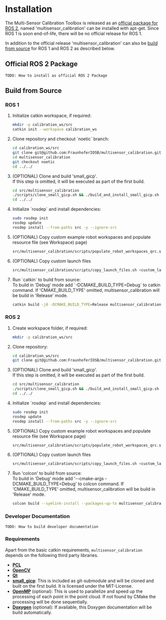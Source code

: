# Installation

The Multi-Sensor Calibration Toolbox is released as an [official package for ROS 2](#official-ros-2-package), named 'multisensor_calibration' can be installed with apt-get.
Since ROS 1 is soon end-of-life, there will be no official release for ROS 1.

In addition to the official release 'multisensor_calibration' can also be [build from source](#build-from-source) for ROS 1 and ROS 2 as described below.

## Official ROS 2 Package

```text
TODO: How to install as official ROS 2 Package
```

## Build from Source

### ROS 1

<ol>
<li>
Initialize catkin workspace, if required:

```bash
mkdir -p calibration_ws/src
catkin init --workspace calibration_ws
```
</li>

<li>
Clone repository and checkout `noetic` branch:

```bash
cd calibration_ws/src
git clone git@github.com:FraunhoferIOSB/multisensor_calibration.git
cd multisensor_calibration
git checkout noetic
cd ../../
```
</li>

<li>
(OPTIONAL) Clone and build 'small_gicp'.<br>If this step is omitted, it will be executed as part of the first build.

```bash
cd src/multisensor_calibration
./scripts/clone_small_gicp.sh && ./build_and_install_small_gicp.sh
cd ../../
```
</li>

<li>
Initialize `rosdep` and install dependencies:

```bash
sudo rosdep init
rosdep update
rosdep install --from-paths src -y --ignore-src
```
</li>

<li>
(OPTIONAL) Copy custom example robot workspaces and populate resource file (see Workspace) page)

```bash
src/multisensor_calibration/scripts/populate_robot_workspaces_qrc.sh <custom_robot_ws_directory>
```
</li>

<li>
(OPTIONAL) Copy custom launch files

```bash
src/multisensor_calibration/scripts/copy_launch_files.sh <custom_launch_directory>
```
</li>

<li>
Run `catkin` to build from source:<br>
To build in 'Debug' mode add `-DCMAKE_BUILD_TYPE=Debug` to catkin command.
If 'CMAKE_BUILD_TYPE' omitted, multisensor_calibration will be build in 'Release' mode.

```bash
catkin build -j8 -DCMAKE_BUILD_TYPE=Release multisensor_calibration
```
</li>

</ol>

### ROS 2

<ol>
<li>
Create workspace folder, if required:

```bash
mkdir -p calibration_ws/src
```
</li>

<li>
Clone repository:

```bash
cd calibration_ws/src
git clone git@github.com:FraunhoferIOSB/multisensor_calibration.git
```
</li>

<li>
(OPTIONAL) Clone and build 'small_gicp'.<br>If this step is omitted, it will be executed as part of the first build.

```bash
cd src/multisensor_calibration
./scripts/clone_small_gicp.sh && ./build_and_install_small_gicp.sh
cd ../../
```
</li>

<li>
Initialize `rosdep` and install dependencies:

```bash
sudo rosdep init
rosdep update
rosdep install --from-paths src -y --ignore-src
```
</li>

<li>
(OPTIONAL) Copy custom example robot workspaces and populate resource file (see Workspace page)

```bash
src/multisensor_calibration/scripts/populate_robot_workspaces_qrc.sh <custom_robot_ws_directory>
```
</li>

<li>
(OPTIONAL) Copy custom launch files

```bash
src/multisensor_calibration/scripts/copy_launch_files.sh <custom_launch_directory>
```
</li>

<li>
Run 'colcon' to build from source:<br>
To build in 'Debug' mode add '--cmake-args -DCMAKE_BUILD_TYPE=Debug' to colcon command.
If 'CMAKE_BUILD_TYPE' omitted, multisensor_calibration will be build in 'Release' mode.

```bash
colcon build --symlink-install --packages-up-to multisensor_calibration
```
</li>

</ol>

### Developer Documentation

```text
TODO: How to build developer documentation
```

### Requirements

Apart from the basic catkin requirements, `multisensor_calibration` depends on the following third party libraries.

- [**PCL**](https://pointclouds.org/)
- [**OpenCV**](https://opencv.org/)
- [**Qt**](https://www.qt.io/)
- [**small_gicp**](https://github.com/koide3/small_gicp): This is included as git-submodule and will be cloned and built on the first build. It is licensed under the MIT-License.
- [**OpenMP**](https://www.openmp.org/) (optional): This is used to parallelize and speed up the processing of each point in the point cloud. If not found by CMake the processing will be done sequentially.
- [**Doxygen**](https://www.doxygen.nl/) (optional): If available, this Doxygen documentation will be build automatically.